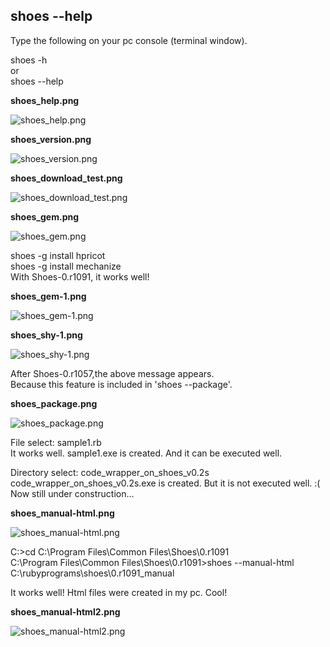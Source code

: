 shoes --help
------------

Type the following on your pc console (terminal window). <br>

shoes -h <br>
or <br>
shoes --help <br>

**shoes\_help.png**

![shoes\_help.png](http://www.rin-shun.com/rubylearning/shoes/shoes_tutorial_html/images/shoes_help.png) <!-- patch -->


**shoes\_version.png**

![shoes\_version.png](http://www.rin-shun.com/rubylearning/shoes/shoes_tutorial_html/images/shoes_version.png) <!-- patch -->


**shoes\_download\_test.png**

![shoes\_download\_test.png](http://www.rin-shun.com/rubylearning/shoes/shoes_tutorial_html/images/shoes_download_test.png) <!-- patch -->


**shoes\_gem.png**

![shoes\_gem.png](http://www.rin-shun.com/rubylearning/shoes/shoes_tutorial_html/images/shoes_gem.png) <!-- patch -->

shoes -g install hpricot <br>
shoes -g install mechanize <br>
With Shoes-0.r1091, it works well! <br>

**shoes\_gem-1.png**

![shoes\_gem-1.png](http://www.rin-shun.com/rubylearning/shoes/shoes_tutorial_html/images/shoes_gem-1.png) <!-- patch -->


**shoes\_shy-1.png**

![shoes\_shy-1.png](http://www.rin-shun.com/rubylearning/shoes/shoes_tutorial_html/images/shoes_shy-1.png) <!-- patch -->

After Shoes-0.r1057,the above message appears. <br>
Because this feature is included in 'shoes --package'. <br>


**shoes\_package.png**

![shoes\_package.png](http://www.rin-shun.com/rubylearning/shoes/shoes_tutorial_html/images/shoes_package.png) <!-- patch -->

File select: sample1.rb <br>
It works well. sample1.exe is created. And it can be executed well.<br>

Directory select: code\_wrapper\_on\_shoes\_v0.2s <br>
code\_wrapper\_on\_shoes\_v0.2s.exe is created. But it is not executed well. :( <br>
Now still under construction... 


**shoes\_manual-html.png**

![shoes\_manual-html.png](http://www.rin-shun.com/rubylearning/shoes/shoes_tutorial_html/images/shoes_manual-html.png) <!-- patch -->

C:\>cd C:\Program Files\Common Files\Shoes\0.r1091 <br>
C:\Program Files\Common Files\Shoes\0.r1091>shoes --manual-html C:\rubyprograms\shoes\0.r1091_manual <br>

It works well! Html files were created in my pc. Cool! <br>


**shoes\_manual-html2.png**

![shoes\_manual-html2.png](http://www.rin-shun.com/rubylearning/shoes/shoes_tutorial_html/images/shoes_manual-html2.png) <!-- patch -->
